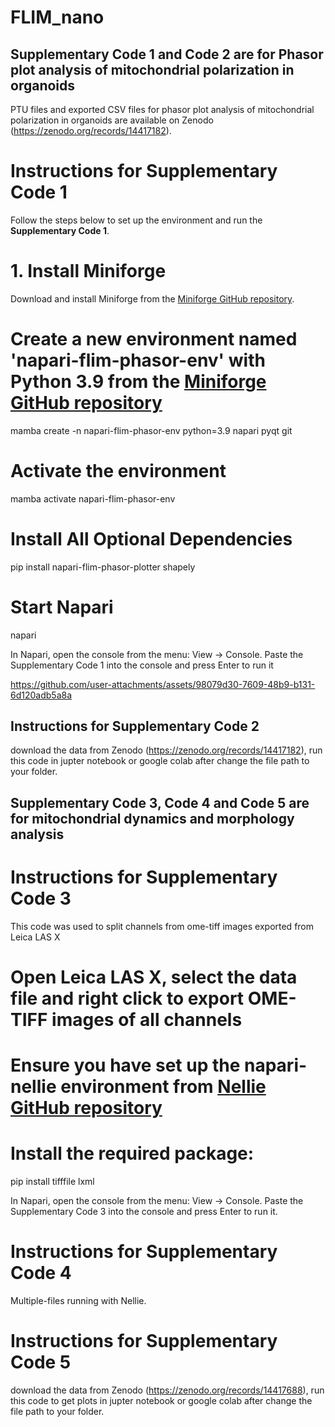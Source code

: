 # FLIM_nano

## Supplementary Code 1 and Code 2 are for Phasor plot analysis of mitochondrial polarization in organoids

PTU files and exported CSV files for phasor plot analysis of mitochondrial polarization in organoids are available on Zenodo (https://zenodo.org/records/14417182).

# Instructions for Supplementary Code 1

Follow the steps below to set up the environment and run the **Supplementary Code 1**.

# 1. Install Miniforge

Download and install Miniforge from the [Miniforge GitHub repository](https://github.com/conda-forge/miniforge).

# Create a new environment named 'napari-flim-phasor-env' with Python 3.9 from the [Miniforge GitHub repository](https://github.com/zoccoler/napari-flim-phasor-plotter)
mamba create -n napari-flim-phasor-env python=3.9 napari pyqt git

# Activate the environment
mamba activate napari-flim-phasor-env

# Install All Optional Dependencies
pip install napari-flim-phasor-plotter shapely

# Start Napari
napari

In Napari, open the console from the menu: View -> Console.
Paste the Supplementary Code 1 into the console and press Enter to run it



https://github.com/user-attachments/assets/98079d30-7609-48b9-b131-6d120adb5a8a



## Instructions for Supplementary Code 2

download the data from Zenodo (https://zenodo.org/records/14417182), run this code in jupter notebook or google colab after change the file path to your folder.

## Supplementary Code 3, Code 4 and Code 5 are for mitochondrial dynamics and morphology analysis

# Instructions for Supplementary Code 3

This code was used to split channels from ome-tiff images exported from Leica LAS X

# Open Leica LAS X, select the data file and right click to export OME-TIFF images of all channels 

# Ensure you have set up the napari-nellie environment from [Nellie GitHub repository](https://github.com/aelefebv/nellie)

# Install the required package:
pip install tifffile  lxml

In Napari, open the console from the menu: View -> Console.
Paste the Supplementary Code 3 into the console and press Enter to run it.  

# Instructions for Supplementary Code 4
Multiple-files running with Nellie.

# Instructions for Supplementary Code 5
download the data from Zenodo (https://zenodo.org/records/14417688), run this code to get plots in jupter notebook or google colab after change the file path to your folder.


